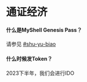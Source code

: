 # 通证经济

#### 什么是MyShell Genesis Pass？

请参见  [#shu-yu-biao](../chan-pin-shou-ce/hui-yuan-xi-tong-yu-ji-qi-ren-quan-yi-tbd.md#shu-yu-biao "mention")

#### 什么时候发Token？

2023下半年，我们会进行IDO

